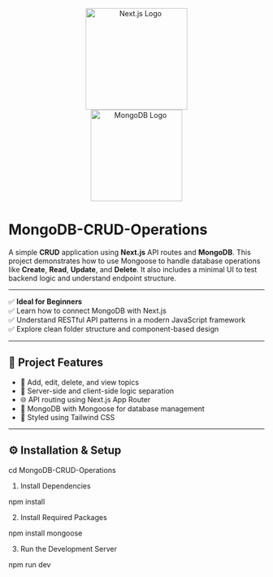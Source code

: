 <p align="center">
  <img src="https://upload.wikimedia.org/wikipedia/commons/8/8e/Nextjs-logo.svg" width="200" alt="Next.js Logo" />
  <br />
  <img src="https://webassets.mongodb.com/_com_assets/cms/mongodb_logo1-76twgcu2dm.png" width="180" alt="MongoDB Logo" />
</p>

</p>

# MongoDB-CRUD-Operations

A simple **CRUD** application using **Next.js** API routes and **MongoDB**. This project demonstrates how to use Mongoose to handle database operations like **Create**, **Read**, **Update**, and **Delete**. It also includes a minimal UI to test backend logic and understand endpoint structure.

---

✅ **Ideal for Beginners**  
✅ Learn how to connect MongoDB with Next.js  
✅ Understand RESTful API patterns in a modern JavaScript framework  
✅ Explore clean folder structure and component-based design  

---

## 🚀 Project Features

- 🧩 Add, edit, delete, and view topics
- 🧠 Server-side and client-side logic separation
- 🌐 API routing using Next.js App Router
- 🧪 MongoDB with Mongoose for database management
- 💅 Styled using Tailwind CSS

---

## ⚙️ Installation & Setup

cd MongoDB-CRUD-Operations
 1. Install Dependencies

npm install

2. Install Required Packages

npm install mongoose

3. Run the Development Server

npm run dev
